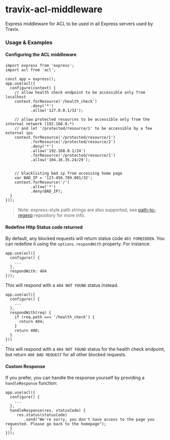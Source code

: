 # travix-acl-middleware

Express middleware for ACL to be used in all Express servers used by Travix.


### Usage & Examples

#### Configuring the ACL middleware

```
import express from 'express';
import acl from 'acl';

const app = express();
app.use(acl({
  configure(context) {
    // allow health check endpoint to be accessible only from localhost
    context.forResource('/health_check')
           .deny('*')
           .allow('127.0.0.1/32');

    // allow protected resources to be accessible only from the internal network (192.168.0.*)
    // and let '/protected/resource/1' to be accessible by a few external ips
    context.forResource('/protected/resource/1')
           .forResource('/protected/resource/2')
           .deny('*')
           .allow('192.168.0.1/24')
           .forResource('/protected/resource/1')
           .allow('104.16.35.24/29');


    // blacklisting bad ip from accessing home page
    var BAD_IP = '123.456.789.001/32';
    context.forResource('/')
           .allow('*')
           .deny(BAD_IP);
  }
}));

```

> Note: express-style path strings are also supported, see [path-to-regexp](https://www.npmjs.com/search?q=path-to-regexp) repository for more info.

#### Redefine Http Status code returned

By default, any blocked requests will return status code `403 FORBIDDEN`. You can redefine it using the `options.respondWith` property.  For instance:

```
app.use(acl({
  configure() {
    ...
  },
  respondWith: 404
}));

```

This will respond with a `404 NOT FOUND` status instead.

```
app.use(acl({
  configure() {
    ...
  },
  respondWith(req) {
    if (req.path === '/health_check') {
      return 404;
    }
    return 400;
  }
}))
```

This will respond with a `404 NOT FOUND` status for the health check endpoint, but return `400 BAD REQUEST` for all other blocked requests.

#### Custom Response

If you prefer, you can handle the response yourself by providing a `handleResponse` function:

```
app.use(acl({
  configure() {
    ...
  },
  handleResponse(res, statusCode) {
     res.status(statusCode)
        .send("We're sorry, you don't have access to the page you requested. Please go back to the homepage");
  }
}));
```
